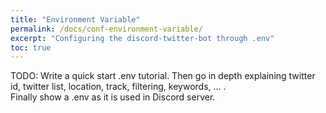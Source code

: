 ```yaml
---
title: "Environment Variable"
permalink: /docs/conf-environment-variable/
excerpt: "Configuring the discord-twitter-bot through .env"
toc: true
---
```


TODO:
Write a quick start .env tutorial. Then go in depth explaining twitter id, twitter list, location, track, filtering, keywords, ... .  
Finally show a .env as it is used in Discord server.
